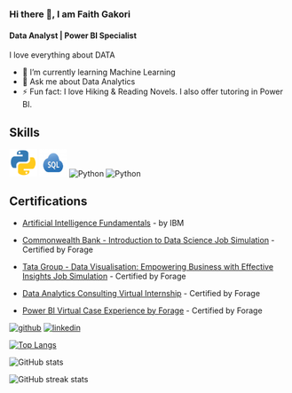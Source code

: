 ### Hi there 👋, I am Faith Gakori
#### Data Analyst | Power BI Specialist
I love everything about DATA

- 🌱 I’m currently learning Machine Learning 
- 💬 Ask me about Data Analytics 
- ⚡ Fun fact: I love Hiking & Reading Novels. I also offer tutoring in Power BI.

## Skills
<p align="left">
  <img src="https://github.com/FaithGakori/FaithGakori/blob/main/py.png" alt="Python" width="50" height="50"/>
  <img src="https://github.com/FaithGakori/FaithGakori/blob/main/sql.jpg" alt="Python" width="50" height="50"/>
  <img src="https://github.com/FaithGakori/FaithGakori/blob/main/BI.jpg" alt="Python" width="50" height="50"/>
  <img src="https://github.com/FaithGakori/FaithGakori/blob/main/BI.jpg" alt="Python" width="50" height="50"/>
</p>

## Certifications
- [Artificial Intelligence Fundamentals](https://www.credly.com/badges/22109cac-1225-43c1-9d2c-5aa94b72214e/linked_in_profile) - by IBM
  
- [Commonwealth Bank - Introduction to Data Science Job Simulation](https://forage-uploads-prod.s3.amazonaws.com/completion-certificates/Commonwealth%20Bank/smwfytX3mcLboA9bf_Commonwealth%20Bank_Qd8dcTp3CymiPq9D7_1727937059866_completion_certificate.pdf) - Certified by Forage
  
- [Tata Group - Data Visualisation: Empowering Business with Effective Insights Job Simulation](https://forage-uploads-prod.s3.amazonaws.com/completion-certificates/Tata/MyXvBcppsW2FkNYCX_Tata%20Group_Qd8dcTp3CymiPq9D7_1728489135549_completion_certificate.pdf) - Certified by Forage
  
- [Data Analytics Consulting Virtual Internship](https://forage-uploads-prod.s3.amazonaws.com/completion-certificates/KPMG%20AU/m7W4GMqeT3bh9Nb2c_KPMG%20AU_Qd8dcTp3CymiPq9D7_1686325047423_completion_certificate.pdf) - Certified by Forage
  
- [Power BI Virtual Case Experience by Forage](https://forage-uploads-prod.s3.amazonaws.com/completion-certificates/PwC%20Switzerland/a87GpgE6tiku7q3gu_PwC%20Switzerland_Qd8dcTp3CymiPq9D7_1687168401216_completion_certificate.pdf) - Certified by Forage

[<img src='https://cdn.jsdelivr.net/npm/simple-icons@3.0.1/icons/github.svg' alt='github' height='40'>](https://github.com/FaithGakori)  [<img src='https://cdn.jsdelivr.net/npm/simple-icons@3.0.1/icons/linkedin.svg' alt='linkedin' height='40'>](https://www.linkedin.com/in/https://www.linkedin.com/in/faith-gakori-b98027255//)  

[![Top Langs](https://github-readme-stats.vercel.app/api/top-langs/?username=FaithGakori)](https://github.com/anuraghazra/github-readme-stats)

![GitHub stats](https://github-readme-stats.vercel.app/api?username=FaithGakori&show_icons=true&count_private=true)  

![GitHub streak stats](https://streak-stats.demolab.com/?user=FaithGakori)  





